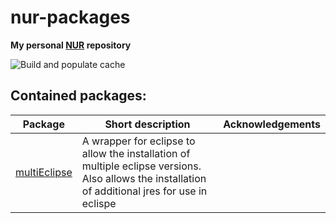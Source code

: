 # nur-packages
**My personal [NUR](https://github.com/nix-community/NUR) repository**

![Build and populate cache](https://github.com/neumantm/nur-packages/workflows/Build%20and%20populate%20cache/badge.svg)

## Contained packages:

| Package | Short description | Acknowledgements | 
| --- | --- | --- |
| [multiEclipse](pkgs/multiEclipse) | A wrapper for eclipse to allow the installation of multiple eclipse versions. Also allows the installation of additional jres for use in eclispe |

